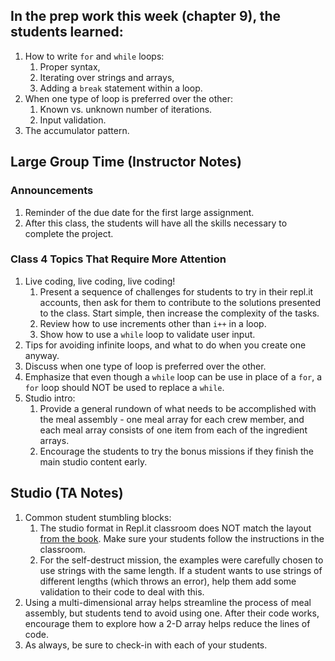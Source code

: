 ## In the prep work this week (chapter 9), the students learned:
1. How to write ``for`` and ``while`` loops:
   1. Proper syntax,
   1. Iterating over strings and arrays,
   1. Adding a ``break`` statement within a loop.
1. When one type of loop is preferred over the other:
   1. Known vs. unknown number of iterations.
   1. Input validation.
1. The accumulator pattern.

## Large Group Time (Instructor Notes)
### Announcements
1. Reminder of the due date for the first large assignment.
1. After this class, the students will have all the skills necessary to complete the project.

### Class 4 Topics That Require More Attention
1. Live coding, live coding, live coding!
   1. Present a sequence of challenges for students to try in their repl.it accounts, then ask for them to contribute to the solutions presented to the class. Start simple, then increase the complexity of the tasks.
   1. Review how to use increments other than ``i++`` in a loop.
   1. Show how to use a ``while`` loop to validate user input.
1. Tips for avoiding infinite loops, and what to do when you create one anyway.
1. Discuss when one type of loop is preferred over the other.
1. Emphasize that even though a ``while`` loop can be use in place of a ``for``, a ``for`` loop should NOT be used to replace a ``while``.
1. Studio intro:
   1. Provide a general rundown of what needs to be accomplished with the meal assembly - one meal array for each crew member, and each meal array consists of one item from each of the ingredient arrays.
   1. Encourage the students to try the bonus missions if they finish the main studio content early.

## Studio (TA Notes)
1. Common student stumbling blocks:
   1. The studio format in Repl.it classroom does NOT match the layout [from the book](https://education.launchcode.org/intro-to-professional-web-dev/chapters/loops/studio.html). Make sure your students follow the instructions in the classroom.
   1. For the self-destruct mission, the examples were carefully chosen to use strings with the same length. If a student wants to use strings of different lengths (which throws an error), help them add some validation to their code to deal with this.
1. Using a multi-dimensional array helps streamline the process of meal assembly, but students tend to avoid using one. After their code works, encourage them to explore how a 2-D array helps reduce the lines of code.
1. As always, be sure to check-in with each of your students.